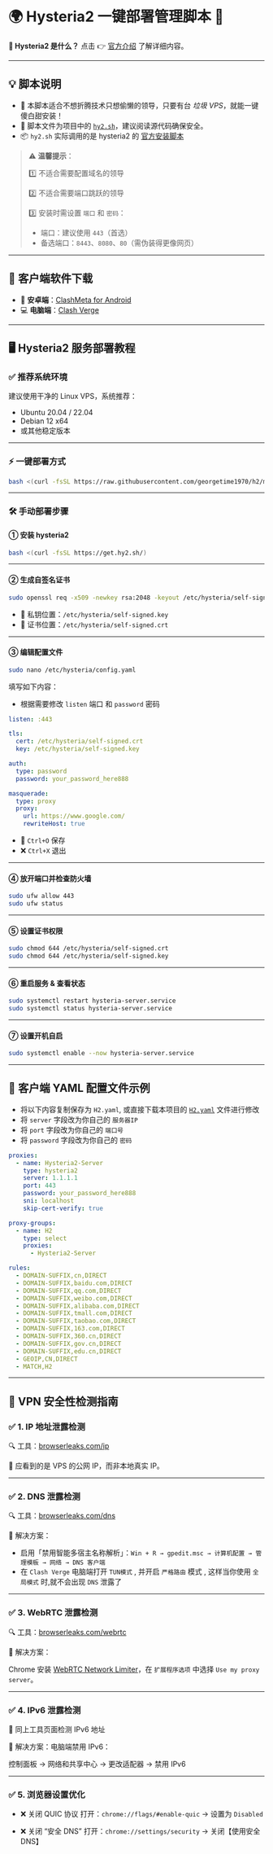 # 🌍 Hysteria2 一键部署管理脚本 🚀

**📌 Hysteria2 是什么？**
点击 👉 [官方介绍](https://v2.hysteria.network/zh/) 了解详细内容。

---

## 💡 脚本说明

* 🧠 本脚本适合不想折腾技术只想偷懒的领导，只要有台 *垃圾 VPS*，就能一键傻白甜安装！
* 📄 脚本文件为项目中的 [`hy2.sh`](https://github.com/georgetime1970/h2/blob/main/h2.sh)，建议阅读源代码确保安全。
* 📦 `hy2.sh` 实际调用的是 hysteria2 的 [官方安装脚本](https://v2.hysteria.network/zh/docs/getting-started/Installation/)

> ⚠️ **温馨提示**：
>
> 1️⃣ 不适合需要配置域名的领导
>
> 2️⃣ 不适合需要端口跳跃的领导
>
> 3️⃣ 安装时需设置 `端口` 和 `密码`：
>
> * 端口：建议使用 `443`（首选）
> * 备选端口：`8443`、`8080`、`80`（需伪装得更像网页）

---

## 📱 客户端软件下载

* 🤖 **安卓端**：[ClashMeta for Android](https://github.com/MetaCubeX/ClashMetaForAndroid/releases)
* 💻 **电脑端**：[Clash Verge](https://github.com/clash-verge-rev/clash-verge-rev/releases)

---

## 🖥️ Hysteria2 服务部署教程

### ✅ 推荐系统环境

建议使用干净的 Linux VPS，系统推荐：

* Ubuntu 20.04 / 22.04
* Debian 12 x64
* 或其他稳定版本

---

### ⚡ 一键部署方式

```bash
bash <(curl -fsSL https://raw.githubusercontent.com/georgetime1970/h2/main/h2.sh)
```

---

### 🛠️ 手动部署步骤

#### ① 安装 hysteria2

```bash
bash <(curl -fsSL https://get.hy2.sh/)
```

---

#### ② 生成自签名证书

```bash
sudo openssl req -x509 -newkey rsa:2048 -keyout /etc/hysteria/self-signed.key -out /etc/hysteria/self-signed.crt -days 1000 -nodes -subj "/CN=localhost"
```

* 🔐 私钥位置：`/etc/hysteria/self-signed.key`
* 📄 证书位置：`/etc/hysteria/self-signed.crt`

---

#### ③ 编辑配置文件

```bash
sudo nano /etc/hysteria/config.yaml
```

填写如下内容：
- 根据需要修改 `listen` 端口 和 `password` 密码
```yaml
listen: :443

tls:
  cert: /etc/hysteria/self-signed.crt
  key: /etc/hysteria/self-signed.key

auth:
  type: password
  password: your_password_here888

masquerade:
  type: proxy
  proxy:
    url: https://www.google.com/
    rewriteHost: true
```

* 💾 `Ctrl+O` 保存
* ❌ `Ctrl+X` 退出

---

#### ④ 放开端口并检查防火墙

```bash
sudo ufw allow 443
sudo ufw status
```

---

#### ⑤ 设置证书权限

```bash
sudo chmod 644 /etc/hysteria/self-signed.crt
sudo chmod 644 /etc/hysteria/self-signed.key
```

---

#### ⑥ 重启服务 & 查看状态

```bash
sudo systemctl restart hysteria-server.service
sudo systemctl status hysteria-server.service
```

---

#### ⑦ 设置开机自启

```bash
sudo systemctl enable --now hysteria-server.service
```

---

## 📄 客户端 YAML 配置文件示例

- 将以下内容复制保存为 `H2.yaml`, 或直接下载本项目的 [`H2.yaml`](https://github.com/georgetime1970/h2/blob/main/H2.yaml) 文件进行修改
- 将 `server` 字段改为你自己的 `服务器IP`
- 将 `port` 字段改为你自己的 `端口号`
- 将 `password` 字段改为你自己的 `密码`

```yaml
proxies:
  - name: Hysteria2-Server
    type: hysteria2
    server: 1.1.1.1
    port: 443
    password: your_password_here888
    sni: localhost
    skip-cert-verify: true

proxy-groups:
  - name: H2
    type: select
    proxies:
      - Hysteria2-Server

rules:
  - DOMAIN-SUFFIX,cn,DIRECT
  - DOMAIN-SUFFIX,baidu.com,DIRECT
  - DOMAIN-SUFFIX,qq.com,DIRECT
  - DOMAIN-SUFFIX,weibo.com,DIRECT
  - DOMAIN-SUFFIX,alibaba.com,DIRECT
  - DOMAIN-SUFFIX,tmall.com,DIRECT
  - DOMAIN-SUFFIX,taobao.com,DIRECT
  - DOMAIN-SUFFIX,163.com,DIRECT
  - DOMAIN-SUFFIX,360.cn,DIRECT
  - DOMAIN-SUFFIX,gov.cn,DIRECT
  - DOMAIN-SUFFIX,edu.cn,DIRECT
  - GEOIP,CN,DIRECT
  - MATCH,H2
```

---

## 🔐 VPN 安全性检测指南

### ✅ 1. IP 地址泄露检测

🔍 工具：[browserleaks.com/ip](https://browserleaks.com/ip)

👀 应看到的是 VPS 的公网 IP，而非本地真实 IP。

---

### ✅ 2. DNS 泄露检测

🔍 工具：[browserleaks.com/dns](https://browserleaks.com/dns)

🔧 解决方案：

- 启用「禁用智能多宿主名称解析」：`Win + R → gpedit.msc → 计算机配置 → 管理模板 → 网络 → DNS 客户端`
- 在 `Clash Verge` 电脑端打开 `TUN模式` , 并开启 `严格路由` 模式 , 这样当你使用 `全局模式` 时,就不会出现 `DNS` 泄露了

---

### ✅ 3. WebRTC 泄露检测

🔍 工具：[browserleaks.com/webrtc](https://browserleaks.com/webrtc)

🔧 解决方案：

Chrome 安装 [WebRTC Network Limiter](https://chromewebstore.google.com/detail/webrtc-network-limiter/npeicpdbkakmehahjeeohfdhnlpdklia)，在 `扩展程序选项` 中选择 `Use my proxy server`。

---

### ✅ 4. IPv6 泄露检测

🧪 同上工具页面检测 IPv6 地址

🔧 解决方案：电脑端禁用 IPv6：

控制面板 → 网络和共享中心 → 更改适配器 → 禁用 IPv6

---

### ✅ 5. 浏览器设置优化

* ❌ 关闭 QUIC 协议
  打开：`chrome://flags/#enable-quic` → 设置为 `Disabled`

* ❌ 关闭 “安全 DNS”
  打开：`chrome://settings/security` → 关闭【使用安全 DNS】
